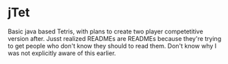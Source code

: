 jTet
====
Basic java based Tetris, with plans to create two player competetitive version after. 
Jusst realized READMEs are READMEs because they're trying to get people who don't know they should to read them. 
Don't know why I was not explicitly aware of this earlier. 

